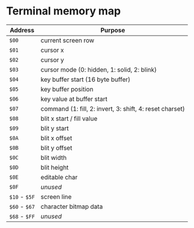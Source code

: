# Terminal memory map

| Address       | Purpose                                                  |
|---------------|----------------------------------------------------------|
| `$00`         | current screen row                                       |
| `$01`         | cursor x                                                 |
| `$02`         | cursor y                                                 |
| `$03`         | cursor mode (0: hidden, 1: solid, 2: blink)              |
| `$04`         | key buffer start (16 byte buffer)                        |
| `$05`         | key buffer position                                      |
| `$06`         | key value at buffer start                                |
| `$07`         | command (1: fill, 2: invert, 3: shift, 4: reset charset) |
| `$08`         | blit x start / fill value                                |
| `$09`         | blit y start                                             |
| `$0A`         | blit x offset                                            |
| `$0B`         | blit y offset                                            |
| `$0C`         | blit width                                               |
| `$0D`         | blit height                                              |
| `$0E`         | editable char                                            |
| `$0F`         | _unused_                                                 |
| `$10` - `$5F` | screen line                                              |
| `$60` - `$67` | character bitmap data                                    |
| `$68` - `$FF` | _unused_                                                 |